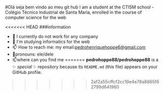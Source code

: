 #Olá seja bem vindo ao meu git hub
 I am a student at the CTISM school - Colégio Técnico Industrial de Santa Maria, enrolled in the course of computer science for the web

<<<<<<< HEAD
###information
- 🔭 I currently do not work for any company
- 🌱 I'm studying informatics for the web
- 📫 How to reach me: my email:pedrohenriquehoppe6@gmail.com
- 🤠pronouns: ele/dele
- 📫where can you find me
=======
**pedrohoppe88/pedrohoppe88** is a ✨ _special_ ✨ repository because its `README.md` (this file) appears on your GitHub profile.
>>>>>>> 2af2a55cffcf2cc19e4e78a8865f62799d641960

